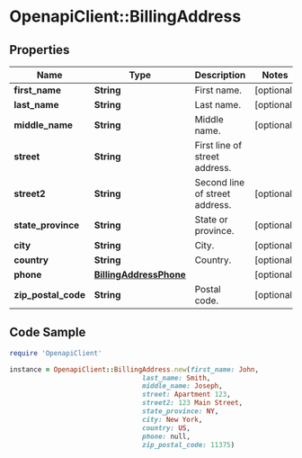 # OpenapiClient::BillingAddress

## Properties

Name | Type | Description | Notes
------------ | ------------- | ------------- | -------------
**first_name** | **String** | First name. | [optional] 
**last_name** | **String** | Last name. | [optional] 
**middle_name** | **String** | Middle name. | [optional] 
**street** | **String** | First line of street address. | 
**street2** | **String** | Second line of street address. | [optional] 
**state_province** | **String** | State or province. | [optional] 
**city** | **String** | City. | [optional] 
**country** | **String** | Country. | [optional] 
**phone** | [**BillingAddressPhone**](BillingAddressPhone.md) |  | [optional] 
**zip_postal_code** | **String** | Postal code. | [optional] 

## Code Sample

```ruby
require 'OpenapiClient'

instance = OpenapiClient::BillingAddress.new(first_name: John,
                                 last_name: Smith,
                                 middle_name: Joseph,
                                 street: Apartment 123,
                                 street2: 123 Main Street,
                                 state_province: NY,
                                 city: New York,
                                 country: US,
                                 phone: null,
                                 zip_postal_code: 11375)
```


